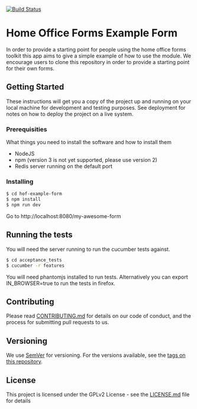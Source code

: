 [![Build Status](https://travis-ci.org/UKHomeOffice/hof-example-form.svg?branch=master)](https://travis-ci.org/UKHomeOffice/hof-example-form)

# Home Office Forms Example Form

In order to provide a starting point for people using the home office forms toolkit this app aims to give a simple example of how to use the module. We encourage users to clone this repository in order to provide a starting point for their own forms.

## Getting Started

These instructions will get you a copy of the project up and running on your local machine for development and testing purposes. See deployment for notes on how to deploy the project on a live system.

### Prerequisities

What things you need to install the software and how to install them
- NodeJS
- npm (version 3 is not yet supported, please use version 2)
- Redis server running on the default port

### Installing

```bash
$ cd hof-example-form
$ npm install
$ npm run dev
```

Go to http://localhost:8080/my-awesome-form

## Running the tests
You will need the server running to run the cucumber tests against.

```bash
$ cd acceptance_tests
$ cucumber -r features
```

You will need phantomjs installed to run tests. Alternatively you can export IN_BROWSER=true to run the tests in firefox.


## Contributing

Please read [CONTRIBUTING.md](CONTRIBUTING.md) for details on our code of conduct, and the process for submitting pull requests to us.

## Versioning

We use [SemVer](http://semver.org/) for versioning. For the versions available, see the [tags on this repository](https://github.com/your/project/tags). 

## License

This project is licensed under the GPLv2 License - see the [LICENSE.md](LICENSE.md) file for details
